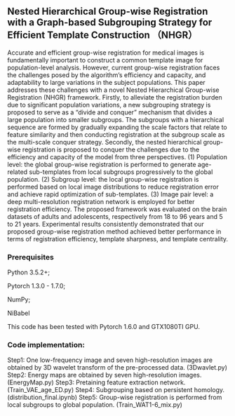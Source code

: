 ## **Nested Hierarchical Group-wise Registration with a Graph-based Subgrouping Strategy for Efficient Template Construction （NHGR）**

Accurate and efficient group-wise registration for medical images is fundamentally important to construct a common template image for population-level analysis. However, current group-wise registration faces the challenges posed by the algorithm’s efficiency and capacity, and adaptability to large variations in the subject populations. This paper addresses these challenges with a novel Nested Hierarchical Group-wise Registration (NHGR) framework. Firstly, to alleviate the registration burden due to significant population variations, a new subgrouping strategy is proposed to serve as a “divide and conquer” mechanism that divides a large population into smaller subgroups. The subgroups with a hierarchical sequence are formed by gradually expanding the scale factors that relate to feature similarity and then conducting registration at the subgroup scale as the multi-scale conquer strategy. Secondly, the nested hierarchical group-wise registration is proposed to conquer the challenges due to the efficiency and capacity of the model from three perspectives. (1) Population level: the global group-wise registration is performed to generate age-related sub-templates from local subgroups progressively to the global population. (2) Subgroup level: the local group-wise registration is performed based on local image distributions to reduce registration error and achieve rapid optimization of sub-templates. (3) Image pair level: a deep multi-resolution registration network is employed for better registration efficiency. The proposed framework was evaluated on the brain datasets of adults and adolescents, respectively from 18 to 96 years and 5 to 21 years. Experimental results consistently demonstrated that our proposed group-wise registration method achieved better performance in terms of registration efficiency, template sharpness, and template centrality.

### **Prerequisites**
Python 3.5.2+; 

Pytorch 1.3.0 - 1.7.0;

NumPy; 

NiBabel

This code has been tested with Pytorch 1.6.0 and GTX1080TI GPU.

### **Code implementation:**
Step1: One low-frequency image and seven high-resolution images are obtained by 3D wavelet transform of the pre-processed data. (3Dwavlet.py)
Step2: Energy maps are obtained by seven high-resolution images. (EnergyMap.py)
Step3: Pretaining feature extraction network. (Train_VAE_age_ED.py)
Step4: Subgrouping based on persistent homology. (distribution_final.ipynb)
Step5: Group-wise registration is performed from local subgroups to global population. (Train_WAT1-6_mix.py)

